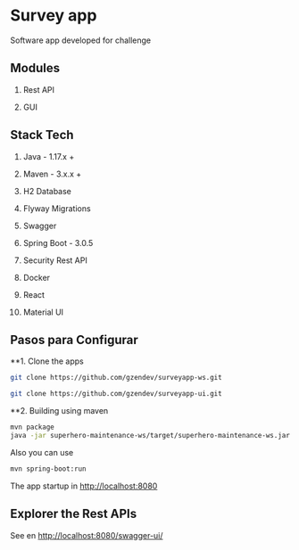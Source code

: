 # Survey app

Software app developed for challenge

## Modules 

1. Rest API <surveyapp-ws>

2. GUI <surveyapp-ui>
  
## Stack Tech

1. Java - 1.17.x +

2. Maven - 3.x.x +
  
3. H2 Database
  
4. Flyway Migrations
  
5. Swagger
  
6. Spring Boot - 3.0.5
  
7. Security Rest API
  
8. Docker

9. React
  
10. Material UI
  
## Pasos para Configurar
  
**1. Clone the apps

```bash
git clone https://github.com/gzendev/surveyapp-ws.git

git clone https://github.com/gzendev/surveyapp-ui.git
```
  
**2. Building using maven 

```bash
mvn package
java -jar superhero-maintenance-ws/target/superhero-maintenance-ws.jar

```
Also you can use

```bash
mvn spring-boot:run
```

The app startup in <http://localhost:8080>


## Explorer the Rest APIs

See en <http://localhost:8080/swagger-ui/>
